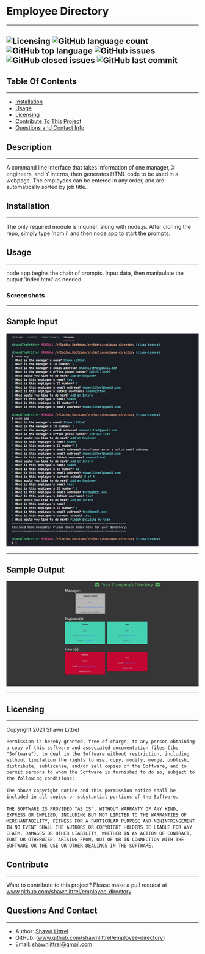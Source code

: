 # Employee Directory
---
    
    
![Licensing](https://img.shields.io/github/license/shawnlittrel/employee-directory)   ![GitHub language count](https://img.shields.io/github/languages/count/shawnlittrel/employee-directory)   ![GitHub top language](https://img.shields.io/github/languages/top/shawnlittrel/employee-directory)   ![GitHub issues](https://img.shields.io/github/issues/shawnlittrel/employee-directory)   ![GitHub closed issues](https://img.shields.io/github/issues-closed/shawnlittrel/employee-directory)      ![GitHub last commit](https://img.shields.io/github/last-commit/shawnlittrel/employee-directory)
---


    
## Table Of Contents
---
* [Installation](#installation)
* [Usage](#usage)
* [Licensing](#licensing)
* [Contribute To This Project](#contribute)
* [Questions and Contact Info](#questions-and-contact)

    
## Description
---
A command line interface that takes information of one manager, X engineers, and Y interns, then generates HTML code to be used in a webpage.  The employees can be entered in any order, and are automatically sorted by job title.
    

    
## Installation
---
The only required module is Inquirer, along with node.js.  After cloning the repo, simply type 'npm i' and then node app to start the prompts.


    
## Usage
---
node app begins the chain of prompts.  Input data, then manipulate the output 'index.html' as needed.

### Screenshots
---

Sample Input
---

![Screenshot](./assets/images/sample-input.JPG)

---

Sample Output
---

![Screenshot](./assets/images/sample-output.JPG)

---




    
    
## Licensing
---
Copyright 2021 Shawn Littrel 
    
    Permission is hereby granted, free of charge, to any person obtaining a copy of this software and associated documentation files (the "Software"), to deal in the Software without restriction, including without limitation the rights to use, copy, modify, merge, publish, distribute, sublicense, and/or sell copies of the Software, and to permit persons to whom the Software is furnished to do so, subject to the following conditions:  
        
    The above copyright notice and this permission notice shall be included in all copies or substantial portions of the Software. 
        
    THE SOFTWARE IS PROVIDED "AS IS", WITHOUT WARRANTY OF ANY KIND, EXPRESS OR IMPLIED, INCLUDING BUT NOT LIMITED TO THE WARRANTIES OF MERCHANTABILITY, FITNESS FOR A PARTICULAR PURPOSE AND NONINFRINGEMENT. IN NO EVENT SHALL THE AUTHORS OR COPYRIGHT HOLDERS BE LIABLE FOR ANY CLAIM, DAMAGES OR OTHER LIABILITY, WHETHER IN AN ACTION OF CONTRACT, TORT OR OTHERWISE, ARISING FROM, OUT OF OR IN CONNECTION WITH THE SOFTWARE OR THE USE OR OTHER DEALINGS IN THE SOFTWARE.


    
    
    
## Contribute
---
Want to contribute to this project?  Please make a pull request at www.github.com/shawnlittrel/employee-directory


    
## Questions And Contact
---
* Author: [Shawn Littrel](www.github.com/shawnlittrel)
* GitHub: (www.github.com/shawnlittrel/employee-directory)
* Email: shawnlittrel@gmail.com
    
    